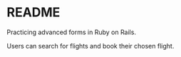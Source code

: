 # README

Practicing advanced forms in Ruby on Rails.

Users can search for flights and book their chosen flight.
